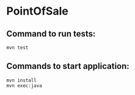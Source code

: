 # PointOfSale
## Command to run tests:
```
mvn test
```

## Commands to start application:
```
mvn install
mvn exec:java
```
